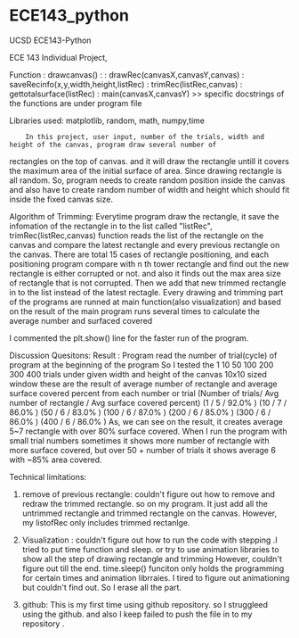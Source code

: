 # ECE143_python
UCSD ECE143-Python

ECE 143 Individual Project, 

Function : drawcanvas() : 
         : drawRec(canvasX,canvasY,canvas)
         : saveRecinfo(x,y,width,height,listRec)
         : trimRec(listRec,canvas)
         : gettotalsurface(listRec)
         : main(canvasX,canvasY)
         >> specific docstrings of the functions are under program file
         
Libraries used: matplotlib, random, math, numpy,time

         
        In this project, user input, number of the trials, width and height of the canvas, program draw several number of 
rectangles on the top of canvas. and it will draw the rectangle untill it covers the maximum area of the initial surface
of area. Since drawing rectangle is all random. So, program needs to create random position inside the canvas and 
also have to create random number of width and height which should fit inside the fixed canvas size.



Algorithm of Trimming: 
          Everytime program draw the rectangle, it save the infomation of the rectangle in to the list called "listRec", 
 trimRec(listRec,canvas) function reads the list of the rectangle on the canvas and compare the latest rectangle 
 and every previous rectangle on the canvas. There are total 15 cases of rectangle positioning, and each positioning
 program compare with n th tower rectangle and find out the new rectangle is either corrupted or not. 
 and also it finds out the max area size of rectangle that is not corrupted. Then we add that new trimmed rectangle 
 in to the list instead of the latest rectagle.
 Every drawing and trimming part of the programs are runned at main function(also visualization) and based on the result of the main 
 program runs several times to calculate the average number and surfaced covered 
 
 I commented the plt.show() line for the faster run of the program. 
 

Discussion Quesitons: 
  Result : 
         Program read the number of trial(cycle) of program at the beginning of the program
  So I tested the 1 10 50 100 200 300 400  trials under given width and height of the canvas 10x10 sized window
  these are the result of average number of rectangle and average surface covered percent from each number or trial
  (Number of trials/ Avg number of rectangle / Avg surface covered percent)
  (1   / 5 / 92.0% )
  (10  / 7 / 86.0% )
  (50  / 6 / 83.0% )
  (100 / 6 / 87.0% )
  (200 / 6 / 85.0% )
  (300 / 6 / 86.0% )
  (400 / 6 / 86.0% )
  As, we can see on the result, it creates average 5~7 rectangle with over 80% surface covered. 
  When I run the program with small trial numbers sometimes it shows more number of rectangle with more surface covered, 
  but over 50 + number of trials it shows average 6 with ~85% area covered.
  
  
Technical limitations:
  
 1. remove of previous rectangle:
         couldn't figure out how to remove and redraw the trimmed rectangle. so on my program. It just add
  all the untrimmed rectangle and trimmed rectangle on the canvas.
  However, my listofRec only includes trimmed rectanlge. 
  
 2. Visualization : 
         couldn't figure out how to run the code with stepping .I tried to put time function and sleep. or try to use 
   animation libraries to show all the step of drawing rectangle and trimming However, couldn't figure out till the end. 
   time.sleep() funciton only holds the programming for certain times 
   and animation librraies. I tired to figure out animationing but couldn't find out. 
   So I erase all the part. 
   
 3. github: 
         This is my first time using github repository. so I struggleed using the github. and also I keep failed to push the file in to    my repository . 
